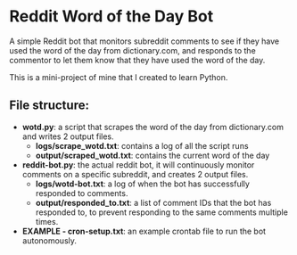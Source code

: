 # Reddit Word of the Day Bot
A simple Reddit bot that monitors subreddit comments to see if they have used the word of the day from dictionary.com, and responds to the commentor to let them know that they have used the word of the day.

This is a mini-project of mine that I created to learn Python.

## File structure:
* **wotd.py**: a script that scrapes the word of the day from dictionary.com and writes 2 output files.
    * **logs/scrape_wotd.txt**: contains a log of all the script runs
    * **output/scraped_wotd.txt**: contains the current word of the day
* **reddit-bot.py**: the actual reddit bot, it will continuously monitor comments on a specific subreddit, and creates 2 output files.
    * **logs/wotd-bot.txt**: a log of when the bot has successfully responded to comments.
    * **output/responded_to.txt**: a list of comment IDs that the bot has responded to, to prevent responding to the same comments multiple times.
* **EXAMPLE - cron-setup.txt**: an example crontab file to run the bot autonomously.

